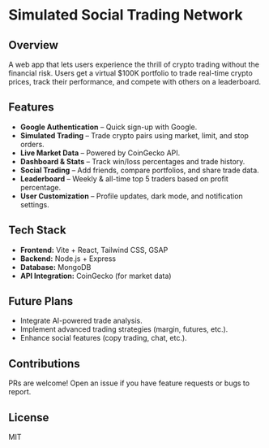 # Simulated Social Trading Network

## Overview
A web app that lets users experience the thrill of crypto trading without the financial risk. Users get a virtual $100K portfolio to trade real-time crypto prices, track their performance, and compete with others on a leaderboard.

## Features
- **Google Authentication** – Quick sign-up with Google.
- **Simulated Trading** – Trade crypto pairs using market, limit, and stop orders.
- **Live Market Data** – Powered by CoinGecko API.
- **Dashboard & Stats** – Track win/loss percentages and trade history.
- **Social Trading** – Add friends, compare portfolios, and share trade data.
- **Leaderboard** – Weekly & all-time top 5 traders based on profit percentage.
- **User Customization** – Profile updates, dark mode, and notification settings.

## Tech Stack
- **Frontend:** Vite + React, Tailwind CSS, GSAP
- **Backend:** Node.js + Express
- **Database:** MongoDB
- **API Integration:** CoinGecko (for market data)

## Future Plans
- Integrate AI-powered trade analysis.
- Implement advanced trading strategies (margin, futures, etc.).
- Enhance social features (copy trading, chat, etc.).

## Contributions
PRs are welcome! Open an issue if you have feature requests or bugs to report.

## License
MIT

